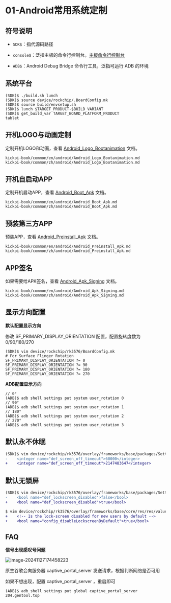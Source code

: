 # 01-Android常用系统定制



## 符号说明

* `SDK$`：指代源码路径

* `console$`：泛指主板的命令行控制台。[主板命令行控制台](../02-入门必读/02-快速使用.md#console_readme)

* `ADB$`：Android Debug Bridge 命令行工具，泛指可运行 ADB 的环境



## 系统平台

```
(SDK)$ ./build.sh lunch 
(SDK)$ source device/rockchip/.BoardConfig.mk
(SDK)$ source build/envsetup.sh 
(SDK)$ lunch $TARGET_PRODUCT-$BUILD_VARIANT
(SDK)$ get_build_var TARGET_BOARD_PLATFORM_PRODUCT
tablet
```



## 开机LOGO与动画定制

定制开机LOGO和动画，查看 [Android_Logo_Bootanimation](../../../common/zh/android/Android_Logo_Bootanimation.md) 文档。

```
kickpi-book/common/en/android/Android_Logo_Bootanimation.md
kickpi-book/common/zh/android/Android_Logo_Bootanimation.md
```



## 开机自启动APP

定制开机启动APP，查看 [Android_Boot_Apk](../../../common/zh/android/Android_Boot_Apk.md) 文档。

```
kickpi-book/common/en/android/Android_Boot_Apk.md
kickpi-book/common/zh/android/Android_Boot_Apk.md
```



## 预装第三方APP

预装APP，查看 [Android_Preinstall_Apk](../../../common/zh/android/Android_Preinstall_Apk.md) 文档。

```
kickpi-book/common/en/android/Android_Preinstall_Apk.md
kickpi-book/common/zh/android/Android_Preinstall_Apk.md
```



## APP签名

如果需要给APK签名，查看 [Android_Apk_Signing](../../../common/zh/android/Android_Apk_Signing.md) 文档。

```
kickpi-book/common/en/android/Android_Apk_Signing.md
kickpi-book/common/zh/android/Android_Apk_Signing.md
```



## 显示方向配置

**默认配置显示方向**

修改 SF_PRIMARY_DISPLAY_ORIENTATION 配置，配置旋转度数为0/90/180/270

```
(SDK)$ vim device/rockchip/rk3576/BoardConfig.mk
# For Surface Flinger Rotation
SF_PRIMARY_DISPLAY_ORIENTATION ?= 0
SF_PRIMARY_DISPLAY_ORIENTATION ?= 90
SF_PRIMARY_DISPLAY_ORIENTATION ?= 180
SF_PRIMARY_DISPLAY_ORIENTATION ?= 270
```

**ADB配置显示方向**

```
// 0°
(ADB)$ adb shell settings put system user_rotation 0
// 90°
(ADB)$ adb shell settings put system user_rotation 1
// 180°
(ADB)$ adb shell settings put system user_rotation 2
// 270°
(ADB)$ adb shell settings put system user_rotation 3
```



## 默认永不休眠

```diff
(SDK)$ vim device/rockchip/rk3576/overlay/frameworks/base/packages/SettingsProvider/res/values/defaults.xml
-    <integer name="def_screen_off_timeout">60000</integer>
+    <integer name="def_screen_off_timeout">2147483647</integer>
```



## 默认无锁屏

```diff
(SDK)$ vim device/rockchip/rk3576/overlay/frameworks/base/packages/SettingsProvider/res/values/defaults.xml
-    <bool name="def_lockscreen_disabled">false</bool>
+    <bool name="def_lockscreen_disabled">true</bool>

$ vim device/rockchip/rk3576/overlay/frameworks/base/core/res/res/values/config.xml
+    <!-- Is the lock-screen disabled for new users by default -->
+    <bool name="config_disableLockscreenByDefault">true</bool>
```



## FAQ

**信号出现感叹号问题**

![image-20241127174458223](http://tanzhtanzh.oss-cn-shenzhen.aliyuncs.com/img/image-20241127174458223.png)

原生谷歌会向服务器 captive_portal_server 发送请求，根据判断网络是否可用

如果不想出现，配置 captive_portal_server ，重启即可

```
(ADB)$ adb shell settings put global captive_portal_server 204.gentool.top
```

